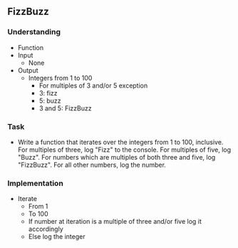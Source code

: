 ## FizzBuzz

### Understanding
- Function
- Input
  + None
- Output
  + Integers from 1 to 100
    * For multiples of 3 and/or 5 exception
    * 3: fizz
    * 5: buzz
    * 3 and 5: FizzBuzz

### Task
- Write a function that iterates over the integers from 1 to 100, inclusive. For multiples of three, log "Fizz" to the console. For multiples of five, log "Buzz". For numbers which are multiples of both three and five, log "FizzBuzz". For all other numbers, log the number.

### Implementation
- Iterate
  + From 1
  + To 100
  + If number at iteration is a multiple of three and/or five log it accordingly
  + Else log the integer